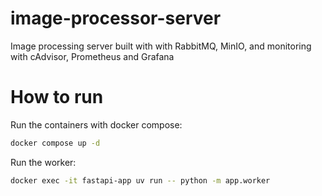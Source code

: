 # image-processor-server
Image processing server built with with RabbitMQ, MinIO, and monitoring with cAdvisor, Prometheus and Grafana

# How to run
Run the containers with docker compose:
```bash
docker compose up -d
```

Run the worker:
```bash
docker exec -it fastapi-app uv run -- python -m app.worker
```
